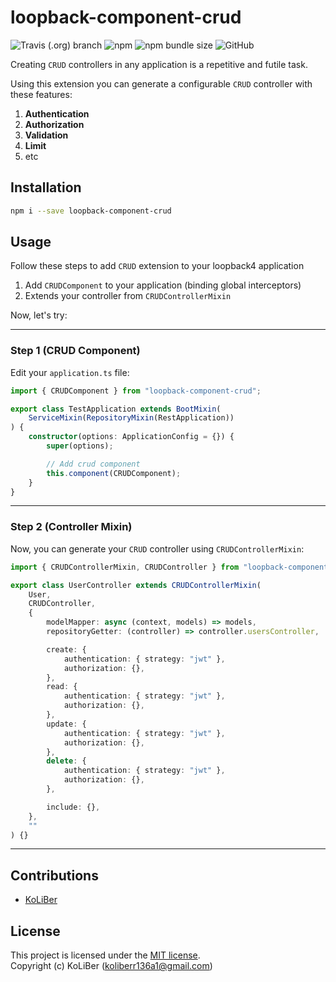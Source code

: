 # loopback-component-crud

![Travis (.org) branch](https://img.shields.io/travis/loopback4/loopback-component-crud/master)
![npm](https://img.shields.io/npm/v/loopback-component-crud)
![npm bundle size](https://img.shields.io/bundlephobia/min/loopback-component-crud)
![GitHub](https://img.shields.io/github/license/loopback4/loopback-component-crud)

Creating `CRUD` controllers in any application is a repetitive and futile task.

Using this extension you can generate a configurable `CRUD` controller with these features:

1. **Authentication**
2. **Authorization**
3. **Validation**
4. **Limit**
5. etc

## Installation

```bash
npm i --save loopback-component-crud
```

## Usage

Follow these steps to add `CRUD` extension to your loopback4 application

1. Add `CRUDComponent` to your application (binding global interceptors)
2. Extends your controller from `CRUDControllerMixin`

Now, let's try:

---

### Step 1 (CRUD Component)

Edit your `application.ts` file:

```ts
import { CRUDComponent } from "loopback-component-crud";

export class TestApplication extends BootMixin(
    ServiceMixin(RepositoryMixin(RestApplication))
) {
    constructor(options: ApplicationConfig = {}) {
        super(options);

        // Add crud component
        this.component(CRUDComponent);
    }
}
```

---

### Step 2 (Controller Mixin)

Now, you can generate your `CRUD` controller using `CRUDControllerMixin`:

```ts
import { CRUDControllerMixin, CRUDController } from "loopback-component-crud";

export class UserController extends CRUDControllerMixin(
    User,
    CRUDController,
    {
        modelMapper: async (context, models) => models,
        repositoryGetter: (controller) => controller.usersController,

        create: {
            authentication: { strategy: "jwt" },
            authorization: {},
        },
        read: {
            authentication: { strategy: "jwt" },
            authorization: {},
        },
        update: {
            authentication: { strategy: "jwt" },
            authorization: {},
        },
        delete: {
            authentication: { strategy: "jwt" },
            authorization: {},
        },

        include: {},
    },
    ""
) {}
```

---

## Contributions

-   [KoLiBer](https://www.linkedin.com/in/mohammad-hosein-nemati-665b1813b/)

## License

This project is licensed under the [MIT license](LICENSE.md).  
Copyright (c) KoLiBer (koliberr136a1@gmail.com)

